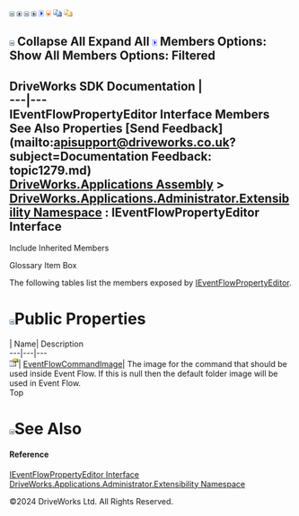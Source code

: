 ![](dotnetimages/collapse.gif) ![](dotnetimages/expand.gif) ![](dotnetimages/collapse.gif) ![](dotnetimages/expand.gif) ![](dotnetimages/drpdown.gif) ![](dotnetimages/drpdown_orange.gif) ![](dotnetimages/copycode.gif) ![](dotnetimages/copycodeHighlight.gif)

![](dotnetimages/collapse.gif) Collapse All Expand All ![](dotnetimages/drpdown.gif) Members Options: Show All  Members Options: Filtered   
---  
DriveWorks SDK Documentation  |   
---|---  
IEventFlowPropertyEditor Interface Members   
See Also Properties [Send Feedback](mailto:apisupport@driveworks.co.uk?subject=Documentation Feedback: topic1279.md)  
[DriveWorks.Applications Assembly](topic13.md) > [DriveWorks.Applications.Administrator.Extensibility Namespace](topic1277.md) : IEventFlowPropertyEditor Interface  
---  
  
Include Inherited Members    


Glossary Item Box

The following tables list the members exposed by [IEventFlowPropertyEditor](topic1279.md).

# ![](dotnetimages/collapse.gif)Public Properties

| Name| Description  
---|---|---  
![ Property](dotnetimages/Property.gif)| [EventFlowCommandImage](topic1284.md)| The image for the command that should be used inside Event Flow. If this is null then the default folder image will be used in Event Flow.   
Top

# ![](dotnetimages/collapse.gif)See Also

#### Reference

[IEventFlowPropertyEditor Interface](topic1279.md)   
[DriveWorks.Applications.Administrator.Extensibility Namespace](topic1277.md)

©2024 DriveWorks Ltd. All Rights Reserved.
